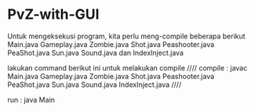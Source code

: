 # PvZ-with-GUI
Untuk mengeksekusi program, kita perlu meng-compile beberapa berikut Main.java Gameplay.java Zombie.java Shot.java Peashooter.java PeaShot.java Sun.java Sound.java  dan IndexInject.java

lakukan command berikut ini untuk melakukan compile
////
compile : javac Main.java Gameplay.java Zombie.java Shot.java Peashooter.java PeaShot.java Sun.java Sound.java IndexInject.java
////


run : java Main
